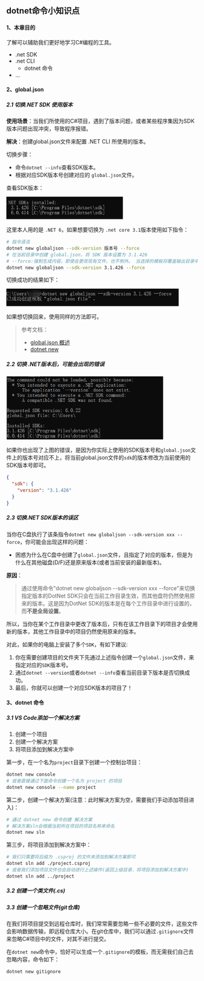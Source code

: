 ## dotnet命令小知识点

#### 1、本章目的

了解可以辅助我们更好地学习C#编程的工具。

* .net SDK
* .net CLI
  * dotnet 命令
* ...





#### 2、global.json

##### 2.1 切换.NET SDK 使用版本

**使用场景**：当我们所使用的C#项目，遇到了版本问题，或者某些程序集因为SDK版本问题出现冲突，导致程序报错。

**解决**：创建global.json文件来配置 .NET CLI 所使用的版本。

切换步骤：

* 命令`dotnet --info`查看SDK版本。
* 根据对应SDK版本号创建对应的 `global.json`文件。



查看SDK版本：

<img src="dotnet小知识点.assets/image-20231002223212774.png" alt="image-20231002223212774" style="zoom:67%;" />

这里本人用的是 `.NET 6`，如果想要切换为 `.net core 3.1`版本使用如下指令：

```bash
# 指令语法
dotnet new globaljson --sdk-version 版本号 --force
# 在当前目录中创建 global.json，将 SDK 版本设置为 3.1.426
# --force:强制生成内容，即使会更改现有文件，也不例外。 当选择的模板将覆盖输出目录中的现有文件时，需要执行此操作。
dotnet new globaljson --sdk-version 3.1.426 --force 
```

切换成功的结果如下：

<img src="dotnet小知识点.assets/image-20231002224325120.png" alt="image-20231002224325120" style="zoom:67%;" />

如果想切换回来，使用同样的方法即可。

> 参考文档：
>
> * [global.json 概述](https://learn.microsoft.com/zh-cn/dotnet/core/tools/global-json)
> * [dotnet new](https://learn.microsoft.com/zh-cn/dotnet/core/tools/dotnet-new)



##### 2.2 切换 .NET版本后，可能会出现的错误

<img src="dotnet小知识点.assets/image-20231002232259561.png" alt="image-20231002232259561" style="zoom:67%;" />

如果你也出现了上图的错误，是因为你实际上使用的SDK版本号和`global.json`文件上的版本号对应不上，将当前global.json文件的`sdk`的版本修改为当前使用的SDK版本号即可。

```json
{
  "sdk": {
    "version": "3.1.426"
  }
}
```



##### 2.3 切换.NET SDK版本的误区

当你在C盘执行了该条指令`dotnet new globaljson --sdk-version xxx --force`，你可能会出现这样的问题：

* 困惑为什么在C盘中创建了`global.json`文件，且指定了对应的版本，但是为什么在其他磁盘(D/F)还是原来版本(或者当前安装的最新版本)。

**原因**：

> 通过使用命令"dotnet new globaljson --sdk-version xxx --force"来切换指定版本的DotNet SDK只会在当前工作目录生效，而其他盘符仍然使用原来的版本。这是因为DotNet SDK的版本是在每个工作目录中进行设置的，而**不是全局设置**。

所以，当你在某个工作目录中更改了版本后，只有在该工作目录下的项目才会使用新的版本，其他工作目录中的项目仍然使用原来的版本。



对此，如果你的电脑上安装了多个`SDK`，有如下建议:

1. 你在需要创建项目的文件夹下先通过上述指令创建一个`global.json`文件，来指定对应的`SDK`版本号。
2. 通过`dotnet --version`或者`dotnet --info`查看当前目录下版本是否切换成功。
3. 最后，你就可以创建一个对应SDK版本的项目了！





#### 3、dotnet 命令

##### 3.1 VS Code添加一个解决方案

1. 创建一个项目
2. 创建一个解决方案
3. 将项目添加到解决方案中

第一步，在一个名为`project`目录下创建一个控制台项目：

```bash
dotnet new console
# 或者直接通过下面命令创建一个名为 project 的项目
dotnet new console --name project
```



第二步，创建一个解决方案(注意：此时解决方案为空，需要我们手动添加项目进入)：

```bash
# 通过 dotnet new 命令创建 解决方案
# 解决方案sln会根据当前所在项目的项目名称来命名
dotnet new sln
```



第三步，将项目添加到解决方案中：

```bash
# 我们只需要将后缀为 .csproj 的文件夹添加到解决方案即可
dotnet sln add ./project.csproj
# 或者我们添加项目文件也会自动进行上述操作(返回上级目录，将项目添加到解决方案中)
dotnet sln add ../project
```





##### 3.2 创建一个类文件(.cs)





##### 3.3 创建一个忽略文件(git仓库)

在我们将项目提交到远程仓库时，我们常常需要忽略一些不必要的文件，这些文件会影响数据传输，即远程仓库大小。在git仓库中，我们可以通过`.gitignore`文件来忽略C#项目中的文件，对其不进行提交。

在`dotnet new`命令中，恰好可以生成一个`.gitignore`的模板，而无需我们自己去忽略内容，命令如下：

```bash
dotnet new gitignore
```

